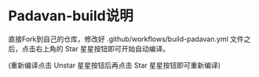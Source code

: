 # Padavan-build说明

直接Fork到自己的仓库，修改好 .github/workflows/build-padavan.yml 文件之后，点击右上角的 Star 星星按钮即可开始自动编译。

(重新编译点击 Unstar 星星按钮后再点击 Star 星星按钮即可重新编译)
